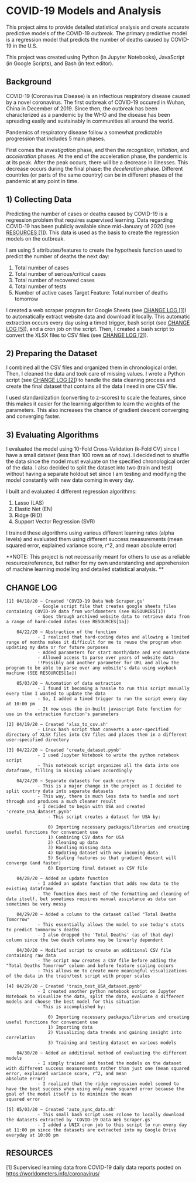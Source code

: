 # COVID-19 Models and Analysis
This project aims to provide detailed statistical analysis and create accurate predictive models of the COVID-19 outbreak. The primary predictive model is a regression model that predicts the number of deaths caused by COVID-19 in the U.S. 

This project was created using Python (in Jupyter Notebooks), JavaScript (in Google Scripts), and Bash (in text editor).

## Background
COVID-19 (Coronavirus Disease) is an infectious respiratory disease caused by a novel coronavirus. The first outbreak of COVID-19 occured in Wuhan, China in December of 2019. Since then, the outbreak has been characterized as a pandemic by the WHO and the disease has been spreading easily and sustainably in communities all around the world. 

Pandemics of respiratory disease follow a somewhat predictable progression that includes 5 main phases. 

First comes the *investigation* phase, and then the *recognition*, *initiation*, and *acceleration* phases. At the end of the acceleration phase, the pandemic is at its peak. After the peak occurs, there will be a decrease in illnesses. This decrease occurs during the final phase: the *deceleration* phase. Different countries (or parts of the same country) can be in different phases of the pandemic at any point in time.

## 1) Collecting Data
Predicting the number of cases or deaths caused by COVID-19 is a regression problem that requires supervised learning. Data regarding COVID-19 has been publicly available since mid-January of 2020 (see [RESOURCES \[1\]](#resources)). This data is used as the basis to create the regression models on the outbreak. 

I am using 5 attributes/features to create the hypothesis function used to predict the number of deaths the next day:
  1. Total number of cases
  2. Total number of serious/critical cases
  3. Total number of recovered cases
  4. Total number of tests
  5. Number of active cases
  Target Feature: Total number of deaths tomorrow
  
I created a web scraper program for Google Sheets (see [CHANGE LOG \[1\]](#change-log)) to automatically extract website data and download it locally. This automatic extraction occurs every day using a timed trigger, bash script (see [CHANGE LOG \[5\]](#change-log)), and a cron job on the script. Then, I created a bash script to convert the XLSX files to CSV files (see [CHANGE LOG \[2\]](#change-log)).

## 2) Preparing the Dataset
I combined all the CSV files and organized them in chronological order. Then, I cleaned the data and took care of missing values. I wrote a Python script (see [CHANGE LOG \[2\]](#change-log)) to handle the data cleaning process and create the final dataset that contains all the data I need in one CSV file. 

I used standardization (converting to z-scores) to scale the features, since this makes it easier for the learning algorithm to learn the weights of the parameters. This also increases the chance of gradient descent converging and converging faster.

## 3) Evaluating Algorithms
I evaluated the model using 10-Fold Cross-Validation (k-Fold CV) since I have a small dataset (less than 100 rows as of now). I decided not to shuffle the data since the model must evaluate on the specified chronological order of the data. I also decided to split the dataset into two (train and test) without having a separate holdout set since I am testing and modifying the model constantly with new data coming in every day.

I built and evaluated 4 different regression algorithms:
  1. Lasso (LAS)
  2. Elastic Net (EN)
  3. Ridge (RID)
  4. Support Vector Regression (SVR)
  
I trained these algorithms using various different learning rates (alpha levels) and evaluated them using different success measurements (mean squared error, explained variance score, r^2, and mean absolute error)

**NOTE: This project is not necessarily meant for others to use as a reliable resource/reference, but rather for my own understanding and apprehension of machine learning modelling and detailed statistical analysis. **

## CHANGE LOG
	[1] 04/18/20 ~ Created 'COVID-19 Data Web Scraper.gs'
				- Google script file that creates google sheets files containing COVID-19 data from worldometers (see RESOURCES[1])
				- Goes through archived website data to retrieve data from a range of hard-coded dates (see RESOURCES[1a])

		04/22/20 ~ Abstraction of the function
				- I realized that hard-coding dates and allowing a limited range of months makes it difficult for me to reuse the program when updating my data or for future purposes
				- Added parameters for start month/date and end month/date
				- Allowed access to parse over years of website data
				!!Possibly add another parameter for URL and allow the program to be able to parse over any website's data using wayback machine (SEE RESOURCES[1a])

		05/03/20 ~ Automation of data extraction
				- I found it becoming a hassle to run this script manually every time I wanted to update the data
				- So, I added a timed trigger to run the script every day at 10:00 pm
				- It now uses the in-built javascript Date function for use in the extraction function's parameters 

	[2] 04/19/20 ~ Created 'xlsx_to_csv.sh'
				- Linux bash script that converts a user-specified directory of XLSX files into CSV files and places them in a different user-specified directory

	[3] 04/22/20 ~ Created 'create_dataset.pynb'
				- I used Jupyter Notebook to write the python notebook script
				- This notebook script organizes all the data into one dataframe, filling in missing values accordingly

		04/24/20 ~ Separate datasets for each country
				- This is a major change in the project as I decided to split country data into separate datasets
				- This way, there is much less data to handle and sort through and produces a much cleaner result
				- I decided to begin with USA and created 'create_USA_dataset.pynb'
					- This script creates a dataset for USA by:

					0) Importing necessary packages/libraries and creating useful functions for convenient use 
					1) Combining CSV data for USA
					2) Cleaning up data
					3) Handling missing data
					4) Updating dataset with new incoming data
					5) Scaling features so that gradient descent will converge (and faster)
					6) Exporting final dataset as CSV file

		04/28/20 ~ Added an update function
				- I added an update function that adds new data to the existing dataframe
				- The function does most of the formatting and cleaning of data itself, but sometimes requires manual assistance as data can sometimes be very messy

		04/29/20 ~ Added a column to the dataset called "Total Deaths Tomorrow"
				- This essentially allows the model to use today's stats to predict tommorow's deaths
				- I also dropped the 'Total Deaths' (as of that day) column since the two death columns may be linearly dependent

		04/30/20 ~ Modified script to create an additional CSV file containing raw data
				- The script now creates a CSV file before adding the "Total Deaths Tomorrow" column and before feature scaling occurs
				- This allows me to create more meaningful visualizations of the data in the train/test script with proper scales

	[4] 04/29/20 ~ Created 'train_test_USA_dataset.pynb'
				- I created another python notebook script on Jupyter Notebook to visualize the data, split the data, evaluate 4 different models and choose the best model for this situation
				- This is accomplished by:

					0) Importing necessary packages/libraries and creating useful functions for convenient use 
					1) Importing data
					2) Visualizing data trends and gaining insight into correlation
					3) Training and testing dataset on various models

		04/30/20 ~ Added an additional method of evaluating the different models
				- I simply trained and tested the models on the dataset with different success measurements rather than just one (mean squared error, explained variance score, r^2, and mean 					absolute error)
				- I realized that the ridge regression model seemed to have the best success when using only mean squared error because the goal of the model itself is to minimize the mean 					squared error

	[5] 05/03/20 ~ Created 'auto_sync_data.sh'
				- This small bash script uses rclone to locally download the datasets extracted by 'COVID-19 Data Web Scraper.gs'
				- I added a UNIX cron job to this script to run every day at 11:00 pm since the datasets are extracted into my Google Drive everyday at 10:00 pm

## RESOURCES
[1] Supervised learning data from COVID-19 daily data reports posted on https://worldometers.info/coronavirus/
